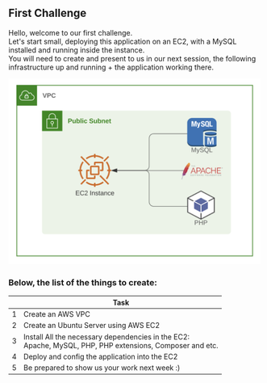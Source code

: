 ## First Challenge

Hello, welcome to our first challenge.\
Let's start small, deploying this application on an EC2, with a MySQL installed and running inside the instance.\
You will need to create and present to us in our next session, the following infrastructure up and running + the application working there.

<img src="./assets/challenge_1.png" alt="first" width="500"/>



### Below, the list of the things to create:

|  | Task |
|------|-------------|
|1|Create an AWS VPC|
|2|Create an Ubuntu Server using AWS EC2|
|3|Install All the necessary dependencies in the EC2: <br> Apache, MySQL, PHP, PHP extensions, Composer and etc.|
|4|Deploy and config the application into the EC2|
|5|Be prepared to show us your work next week :)|
